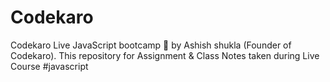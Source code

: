 # Codekaro
Codekaro Live JavaScript bootcamp 🚀 by Ashish shukla  (Founder of Codekaro). This repository for Assignment &amp; Class Notes taken during Live Course  #javascript
